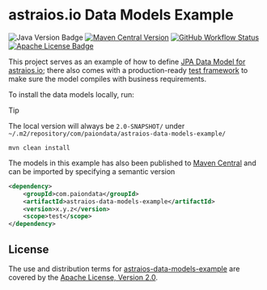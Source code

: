 astraios.io Data Models Example
===============================

![Java Version Badge][Java Version Badge]
[![Maven Central Version][Maven Central Version Badge]][Maven Central Version URL]
[![GitHub Workflow Status][GitHub Workflow Status]][GitHub Workflow Status URL]
[![Apache License Badge]][Apache License, Version 2.0]

This project serves as an example of how to define [JPA Data Model for astraios.io]; there also comes with a
production-ready [test framework] to make sure the model compiles with business requirements.

To install the data models locally, run:

> [!TIP]
>
> The local version will always be `2.0-SNAPSHOT/` under `~/.m2/repository/com/paiondata/astraios-data-models-example/`

```console
mvn clean install
```

The models in this example has also been published to [Maven Central][Maven Central Version URL] and can be imported
by specifying a semantic version

```xml
<dependency>
    <groupId>com.paiondata</groupId>
    <artifactId>astraios-data-models-example</artifactId>
    <version>x.y.z</version>
    <scope>test</scope>
</dependency>
```

License
-------

The use and distribution terms for [astraios-data-models-example] are covered by the [Apache License, Version 2.0].

[Apache License Badge]: https://img.shields.io/badge/Apache%202.0-F25910.svg?style=for-the-badge&logo=Apache&logoColor=white
[Apache License, Version 2.0]: https://www.apache.org/licenses/LICENSE-2.0

[GitHub Workflow Status]: https://img.shields.io/github/actions/workflow/status/paion-data/astraios-data-models-example/ci-cd.yml?branch=master&logo=github&style=for-the-badge
[GitHub Workflow Status URL]: https://github.com/paion-data/astraios-data-models-example/actions/workflows/ci-cd.yml

[Java Version Badge]: https://img.shields.io/badge/Java-17-brightgreen?style=for-the-badge&logo=OpenJDK&logoColor=white
[astraios-data-models-example]: https://github.com/paion-data/astraios-data-models-example
[JPA Data Model for astraios.io]: https://elide.paion-data.dev/docs/data-model

[Maven Central Version Badge]: https://img.shields.io/maven-central/v/com.paiondata/astraios-data-models-example?style=for-the-badge&logo=apachemaven&labelColor=1B1C30&color=4D9FEA
[Maven Central Version URL]: https://central.sonatype.com/artifact/com.paiondata/astraios-data-models-example

[test framework]: https://github.com/paion-data/astraios-data-models-acceptance-tests
